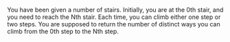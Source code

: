 You have been given a number of stairs. Initially, you are at the 0th stair, and you need to reach the Nth stair.
Each time, you can climb either one step or two steps.
You are supposed to return the number of distinct ways you can climb from the 0th step to the Nth step.

